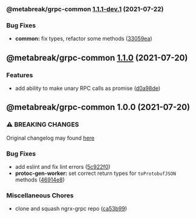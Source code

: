 ### @metabreak/grpc-common [1.1.1-dev.1](https://github.com/metabreak/grpc-lib/compare/@metabreak/grpc-common@1.1.0...@metabreak/grpc-common@1.1.1-dev.1) (2021-07-22)

### Bug Fixes

- **common:** fix types, refactor some methods ([33059ea](https://github.com/metabreak/grpc-lib/commit/33059ea1e615ee1ee239a2ad5b535da710e27c53))

## @metabreak/grpc-common [1.1.0](https://github.com/metabreak/grpc-lib/compare/@metabreak/grpc-common@1.0.0...@metabreak/grpc-common@1.1.0) (2021-07-20)

### Features

- add ability to make unary RPC calls as promise ([d0a98de](https://github.com/metabreak/grpc-lib/commit/d0a98de22376fef37071f875a657979dcef7ffc9))

## @metabreak/grpc-common 1.0.0 (2021-07-20)

### ⚠ BREAKING CHANGES

Original changelog may found [here](https://github.com/ngx-grpc/ngx-grpc/blob/e95366c6f55eb12d721452c394a32298cbc9e32d/CHANGELOG.md)

### Bug Fixes

- add eslint and fix lint errors ([5c922f0](https://github.com/metabreak/grpc-lib/commit/5c922f0b89c3b74968f8c1547b26999bde4d6f62))
- **protoc-gen-worker:** set correct return types for `toProtobufJSON` methods ([46914e8](https://github.com/metabreak/grpc-lib/commit/46914e8465a55f7c9810f17736a99558f93dc4c1))

### Miscellaneous Chores

- clone and squash ngrx-grpc repo ([ca53b99](https://github.com/metabreak/grpc-lib/commit/ca53b99e8311c8f84ed09f2f2f304693aea371ad))
